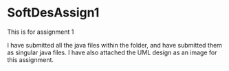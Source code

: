 # SoftDesAssign1
This is for assignment 1 

I have submitted all the java files within the folder, and have submitted them as singular java files. 
I have also attached the UML design as an image for this assignment. 
